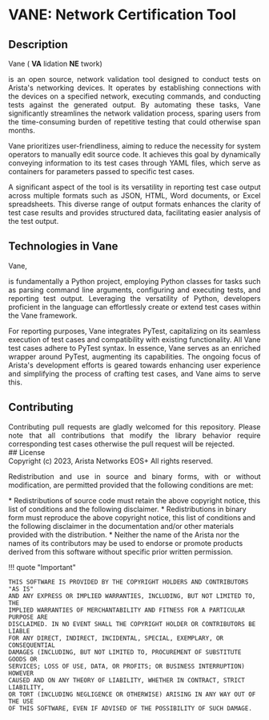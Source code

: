 # VANE: Network Certification Tool



## Description


Vane ( **VA** lidation **NE** twork) <div style='text-align: justify;'> is an open source, network validation tool designed to conduct tests on Arista's networking devices. It operates by establishing connections with the devices on a specified network, executing commands, and conducting tests against the generated output. By automating these tasks, Vane significantly streamlines the network validation process, sparing users from the time-consuming burden of repetitive testing that could otherwise span months.

Vane prioritizes user-friendliness, aiming to reduce the necessity for system operators to manually edit source code. It achieves this goal by dynamically conveying information to its test cases through YAML files, which serve as containers for parameters passed to specific test cases.

A significant aspect of the tool is its versatility in reporting test case output across multiple formats such as JSON, HTML, Word documents, or Excel spreadsheets. This diverse range of output formats enhances the clarity of test case results and provides structured data, facilitating easier analysis of the test output.

</div>

## Technologies in Vane 
Vane,<div style='text-align: justify;'> is fundamentally a Python project, employing Python classes for tasks such as parsing command line arguments, configuring and executing tests, and reporting test output. Leveraging the versatility of Python, developers proficient in the language can effortlessly create or extend test cases within the Vane framework.

For reporting purposes, Vane integrates PyTest, capitalizing on its seamless execution of test cases and compatibility with existing functionality. All Vane test cases adhere to PyTest syntax. In essence, Vane serves as an enriched wrapper around PyTest, augmenting its capabilities. The ongoing focus of Arista's development efforts is geared towards enhancing user experience and simplifying the process of crafting test cases, and Vane aims to serve this.
</div>

## Contributing

<div style='text-align: justify;'>
Contributing pull requests are gladly welcomed for this repository.
Please note that all contributions that modify the library behavior
require corresponding test cases otherwise the pull request will be
rejected.
</div>
## License

<div style='text-align: justify;'>
Copyright (c) 2023, Arista Networks EOS+
All rights reserved.

Redistribution and use in source and binary forms, with or without
modification, are permitted provided that the following conditions are met:

</div>
* Redistributions of source code must retain the above copyright notice, this
  list of conditions and the following disclaimer.
* Redistributions in binary form must reproduce the above copyright notice,
  this list of conditions and the following disclaimer in the documentation
  and/or other materials provided with the distribution.
* Neither the name of the Arista nor the names of its
  contributors may be used to endorse or promote products derived from
  this software without specific prior written permission.


!!! quote "Important"

    THIS SOFTWARE IS PROVIDED BY THE COPYRIGHT HOLDERS AND CONTRIBUTORS "AS IS"
    AND ANY EXPRESS OR IMPLIED WARRANTIES, INCLUDING, BUT NOT LIMITED TO, THE
    IMPLIED WARRANTIES OF MERCHANTABILITY AND FITNESS FOR A PARTICULAR PURPOSE ARE
    DISCLAIMED. IN NO EVENT SHALL THE COPYRIGHT HOLDER OR CONTRIBUTORS BE LIABLE
    FOR ANY DIRECT, INDIRECT, INCIDENTAL, SPECIAL, EXEMPLARY, OR CONSEQUENTIAL
    DAMAGES (INCLUDING, BUT NOT LIMITED TO, PROCUREMENT OF SUBSTITUTE GOODS OR
    SERVICES; LOSS OF USE, DATA, OR PROFITS; OR BUSINESS INTERRUPTION) HOWEVER
    CAUSED AND ON ANY THEORY OF LIABILITY, WHETHER IN CONTRACT, STRICT LIABILITY,
    OR TORT (INCLUDING NEGLIGENCE OR OTHERWISE) ARISING IN ANY WAY OUT OF THE USE
    OF THIS SOFTWARE, EVEN IF ADVISED OF THE POSSIBILITY OF SUCH DAMAGE.
